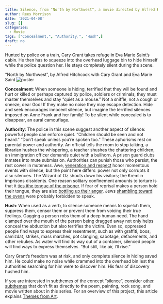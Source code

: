 ```yaml
---
title: Silence, from "North by Northwest", a movie directed by Alfred Hitchcock starring Cary Grant and Eva Marie Sainte
author: Rees Morrison
date: '2021-04-08'
slug: []
categories:
  - Movie
tags: ["Concealment,", "Authority,", "Hush",]
draft: no
---
```


Hunted by police on a train, Cary Grant takes refuge in Eva Marie Saint’s cabin.  He then has to squeeze into the overhead luggage bin to hide himself while the police question her.  He stays completely silent during the scene.

<!--more-->

“North by Northwest”, by Alfred Hitchcock with Cary Grant and Eva Marie Saint
![poster](/media/SilenceNorthwestPoster.jpg)
 
**Concealment**:  When someone is hiding, terrified that they will be found and hurt or killed or perhaps captured by police, soldiers or criminals, they must master themselves and stay “quiet as a mouse.”  Not a sniffle, not a cough or sneeze, dear God!  If they make no noise they may escape detection.   Hide and seek encourages innocent silence, but imagine the terrified silences imposed on Anne Frank and her family!  To be silent while concealed is to disappear, an aural camouflage.

**Authority**:  The police in this scene suggest another aspect of silence: powerful people can enforce quiet.  “Children should be seen and not heard.”  “Don’t speak unless you’re spoken too.”  These aphorisms rest on parental power and authority.  An official tells the room to stop talking, a librarian hushes the whispering, a teacher shushes the chattering children, an immigration officer demands quiet with a bullhorn.  A prison guard clubs inmates into mute submission.  Authorities can punish those who persist, the rest cower in muteness.  Awe, [veneration and respect](https://themesfromart.com/post/2021-04-08-silencedonne/silencedonne/) honor momentous events with silence, but the point here differs: power not only corrupts it also silences.  The Wizard of Oz shouts down his visitors; the Kremlin imprisons dissidents.  One reason solitary confinement amounts to torture is that it [ties ithe tongue of the prisoner](https://themesfromart.com/post/2021-04-08-silencesounds/silencesounds/). If fear of reprisal makes a person hold their tongue, they are also [bottling up their anger](https://themesfromart.com/post/silenceavril/).  Jews [shambling toward the ovens](https://themesfromart.com/post/2021-02-08-decisions-sophie-s-choice-with-meryl-streep/decisionssophies/) were probably forbidden to speak.

**Hush**:  When used as a verb, to silence someone means to squelch them, suppress them, censor them or prevent them from voicing their true feelings.  Gagging a person robs them of a deep human need.  The hand clamped over the mouth of the person being dragged away not only helps conceal the abduction but also terrifies the victim.  Even so, oppressed people find ways to express their resentment, such as with graffiti, boos, samizdat, strikes, mass marches, pot clanging, sabotage, defacements, and other rebukes.  As water will find its way out of a container, silenced people will find ways to express themselves.   “But still, like air, I’ll rise.”

Cary Grant’s freedom was at risk, and only complete silence in hiding saved him.   He could make no noise while crammed into the overhead bin lest the authorities searching for him were to discover him.  His fear of discovery hushed him.



If you are interested in subthemes of the concept “silence”, consider [other subthemes](https://themesfromart.com/post/2021-03-14-chanceadditional/chanceaddl/) that don’t fit as directly to the poem, painting, rock song, and movie written about in this series.  For an overview of this project, this article explains [Themes from Art](http://bit.ly/3sRXopI).
